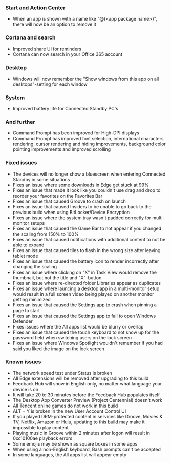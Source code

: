 ### Start and Action Center
- When an app is shown with a name like "@{&lt;app package name&gt;}", there will now be an option to remove it

### Cortana and search
- Improved share UI for reminders
- Cortana can now search in your Office 365 account

### Desktop
- Windows will now remember the "Show windows from this app on all desktops"-setting for each window

### System
- Improved battery life for Connected Standby PC's

### And further
- Command Prompt has been improved for High-DPI displays
- Command Prompt has improved font selection, international characters rendering, cursor rendering and hiding improvements, background color pointing improvements and improved scrolling

### Fixed issues
- The devices will no longer show a bluescreen when entering Connected Standby in some situations
- Fixes an issue where some downloads in Edge get stuck at 99%
- Fixes an issue that made it look like you couldn't use drag and drop to reorder your favorites on the Favorites Bar
- Fixes an issue that caused Groove to crash on launch
- Fixes an issue that caused Insiders to be unable to go back to the previous build when using BitLocker/Device Encryption
- Fixes an issue where the system tray wasn't padded correctly for multi-monitor setups
- Fixes an issue that caused the Game Bar to not appear if you changed the scaling from 150% to 100%
- Fixes an issue that caused notifications with additional content to not be able to expand
- Fixes an issue that caused tiles to flash in the wrong size after leaving tablet mode
- Fixes an issue that caused the battery icon to render incorrectly after changing the scaling
- Fixes an issue where clicking on "X" in Task View would remove the thumbnail, but not the title and "X"-button
- Fixes an issue where re-directed folder Libraries appear as duplicates
- Fixes an issue where launcing a desktop app in a multi-monitor setup would result in a full screen video being played on another monitor getting minimized
- Fixes an issue that caused the Settings app to crash when pinning a page to start
- Fixes an issue that caused the Settings app to fail to open Windows Defender
- Fixes issues where the All apps list would be blurry or overlap
- Fixes an issue that caused the touch keyboard to not show up for the password field when switching users on the lock screen
- Fixes an issue where Windows Spotlight wouldn't remember if you had said you liked the image on the lock screen

### Known issues
- The network speed test under Status is broken
- All Edge extensions will be removed after upgrading to this build
- Feedback Hub will show in English only, no matter what language your device is on
- It will take 20 to 30 minutes before the Feedback Hub populates itself
- The Desktop App Converter Preview (Project Centennial) doesn't work
- All Tencent online games do not work in this build
- ALT + Y is broken in the new User Account Control UI
- If you played DRM-protected content in services like Groove, Movies & TV, Netflix, Amazon or Hulu, updating to this build may make it impossible to play content
- Playing music in Groove within 2 minutes after logon will result in 0xc10100ae playback errors
- Some emojis may be shown as square boxes in some apps
- When using a non-English keyboard, Bash prompts can't be accepted
- In some languages, the All apps list will appear empty